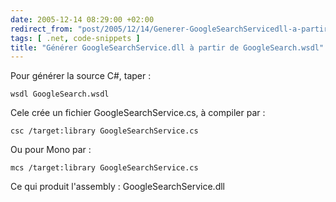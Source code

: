 ```yaml
---
date: 2005-12-14 08:29:00 +02:00
redirect_from: "post/2005/12/14/Generer-GoogleSearchServicedll-a-partir-de-GoogleSearchwsdl"
tags: [ .net, code-snippets ]
title: "Générer GoogleSearchService.dll à partir de GoogleSearch.wsdl"
---
```


Pour générer la source C#, taper :

```
wsdl GoogleSearch.wsdl
```

Cele crée un fichier GoogleSearchService.cs, à compiler par :

```
csc /target:library GoogleSearchService.cs
```

Ou pour Mono par :

```
mcs /target:library GoogleSearchService.cs
```

Ce qui produit l'assembly : GoogleSearchService.dll
